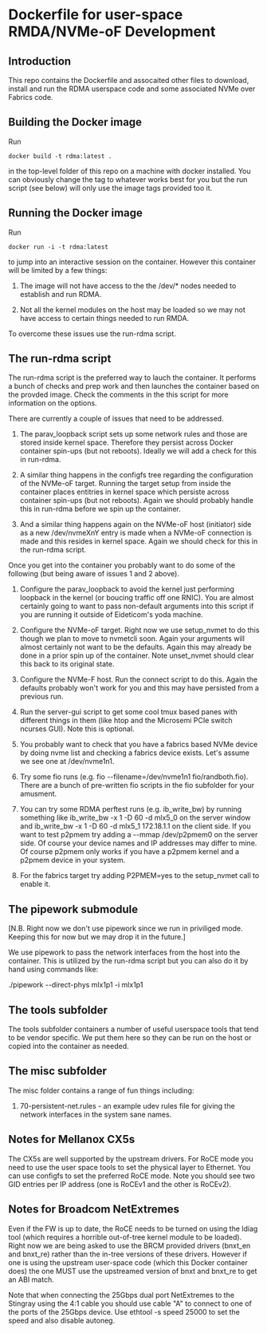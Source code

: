 # Dockerfile for user-space RMDA/NVMe-oF Development

## Introduction

This repo contains the Dockerfile and assocaited other files to
download, install and run the RDMA userspace code and some associated
NVMe over Fabrics code.

## Building the Docker image

Run

`docker build -t rdma:latest .`

in the top-level folder of this repo on a machine with docker
installed. You can obviously change the tag to whatever works best for
you but the run script (see below) will only use the image tags
provided too it.

## Running the Docker image

Run

`docker run -i -t rdma:latest`

to jump into an interactive session on the container. However this
container will be limited by a few things:

1. The image will not have access to the the /dev/* nodes needed to
establish and run RDMA.

2. Not all the kernel modules on the host may be loaded so we may not
have access to certain things needed to run RMDA.

To overcome these issues use the run-rdma script.

## The run-rdma script

The run-rdma script is the preferred way to lauch the container. It
performs a bunch of checks and prep work and then launches the
container based on the provded image. Check the comments in the this
script for more information on the options.

There are currently a couple of issues that need to be addressed.

1. The parav_loopback script sets up some network rules and those are
stored inside kernel space. Therefore they persist across Docker
container spin-ups (but not reboots). Ideally we will add a check for
this in run-rdma.

2. A similar thing happens in the configfs tree regarding the
configuration of the NVMe-oF target. Running the target setup from
inside the container places entitries in kernel space which persiste
across container spin-ups (but not reboots). Again we should probably
handle this in run-rdma before we spin up the container.

3. And a similar thing happens again on the NVMe-oF host (initiator)
side as a new /dev/nvmeXnY entry is made when a NVMe-oF connection is
made and this resides in kernel space. Again we should check for this
in the run-rdma script.

Once you get into the container you probably want to do some of the
following (but being aware of issues 1 and 2 above).

1. Configure the parav_loopback to avoid the kernel just performing
loopback in the kernel (or boucing traffic off one RNIC). You are
almost certainly going to want to pass non-default arguments into this
script if you are running it outside of Eideticom's yoda machine.

2. Configure the NVMe-oF target. Right now we use setup_nvmet to do
this though we plan to move to nvmetcli soon. Again your arguments
will almost certainly not want to be the defaults. Again this may
already be done in a prior spin up of the container. Note unset_nvmet
should clear this back to its original state.

3. Configure the NVMe-F host. Run the connect script to do this. Again
the defaults probably won't work for you and this may have persisted
from a previous run.

4. Run the server-gui script to get some cool tmux based panes with
different things in them (like htop and the Microsemi PCIe switch
ncurses GUI). Note this is optional.

5. You probably want to check that you have a fabrics based NVMe
device by doing nvme list and checking a fabrics device exists. Let's
assume we see one at /dev/nvme1n1.

6. Try some fio runs (e.g. fio --filename=/dev/nvme1n1
fio/randboth.fio). There are a bunch of pre-written fio scripts in the
fio subfolder for your amusment.

7. You can try some RDMA perftest runs (e.g. ib_write_bw) by running
something like ib_write_bw -x 1 -D 60 -d mlx5_0 on the server window
and ib_write_bw -x 1 -D 60 -d mlx5_1 172.18.1.1 on the client side. If
you want to test p2pmem try adding a --mmap /dev/p2pmem0 on the server
side. Of course your device names and IP addresses may differ to
mine. Of course p2pmem only works if you have a p2pmem kernel and a
p2pmem device in your system.

8. For the fabrics target try adding P2PMEM=yes to the setup_nvmet
call to enable it.

## The pipework submodule

[N.B. Right now we don't use pipework since we run in priviliged
mode. Keeping this for now but we may drop it in the future.]

We use pipework to pass the network interfaces from the host into the
container. This is utilized by the run-rdma script but you can also do
it by hand using commands like:

./pipework --direct-phys mlx1p1 -i mlx1p1 <container id> <ip address>

## The tools subfolder

The tools subfolder containers a number of useful userspace tools that
tend to be vendor specific. We put them here so they can be run on the
host or copied into the container as needed.

## The misc subfolder

The misc folder contains a range of fun things including:

1. 70-persistent-net.rules - an example udev rules file for giving the
network interfaces in the system sane names.

## Notes for Mellanox CX5s

The CX5s are well supported by the upstream drivers. For RoCE mode you
need to use the user space tools to set the physical layer to
Ethernet. You can use configfs to set the preferred RoCE mode. Note
you should see two GID entries per IP address (one is RoCEv1 and the
other is RoCEv2).

## Notes for Broadcom NetExtremes

Even if the FW is up to date, the RoCE needs to be turned on using the
ldiag tool (which requires a horrible out-of-tree kernel module to be
loaded). Right now we are being asked to use the BRCM provided drivers
(bnxt_en and bnxt_re) rather than the in-tree versions of these
drivers. However if one is using the upstream user-space code (which
this Docker container does) the one MUST use the upstreamed version of
bnxt and bnxt_re to get an ABI match.

Note that when connecting the 25Gbps dual port NetExtremes to the
Stingray using the 4:1 cable you should use cable "A" to connect to
one of the ports of the 25Gbps device. Use ethtool -s <dev> speed
25000 to set the speed and also disable autoneg.
